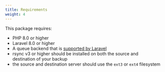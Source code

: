```yaml
---
title: Requirements
weight: 4
---
```


This package requires:

- PHP 8.0 or higher 
- Laravel 8.0 or higher
- A queue backend that is [supported by Laravel](https://laravel.com/docs/7.0/queues#driver-prerequisites)
- rsync v3 or higher should be installed on both the source and destination of your backup
- the source and destination server should use the `ext3` or `ext4` filesystem
